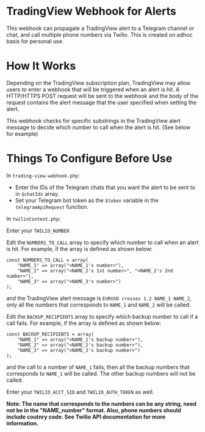 # TradingView Webhook for Alerts
This webhook can propagate a TradingView alert to a Telegram channel or chat, and call multiple phone numbers via Twilio.
This is created on adhoc basis for personal use.

# How It Works
Depending on the TradingView subscription plan, TradingView may allow users to enter a webhook that will be triggered when an alert is hit.
A HTTP/HTTPS POST request will be sent to the webhook and the body of the request contains the alert message that the user specified when setting the alert.

This webhook checks for specific substrings in the TradingView alert message to decide which number to call when the alert is hit. (See below for example)

# Things To Configure Before Use
In `trading-view-webhook.php`:
- Enter the IDs of the Telegram chats that you want the alert to be sent to in `$chatIds` array.
- Set your Telegram bot token as the `$token` variable in the `telegramApiRequest` function.

In `twilioContent.php`:

Enter your `TWILIO_NUMBER`

Edit the `NUMBERS_TO_CALL` array to specify which number to call when an alert is hit.
For example, if the array is defined as shown below:
```
const NUMBERS_TO_CALL = array(
	"NAME_1" => array("<NAME_1's number>"),
	"NAME_2" => array("<NAME_2's 1st number>", "<NAME_2's 2nd number>"),
	"NAME_3" => array("<NAME_3's number>")
);
```
and the TradingView alert message is `EURUSD crosses 1.2 NAME_1 NAME_2`, only all the numbers that corresponds to `NAME_1` and `NAME_2` will be called.

Edit the `BACKUP_RECIPIENTS` array to specify which backup number to call if a call fails.
For example, if the array is defined as shown below:
```
const BACKUP_RECIPIENTS = array(
	"NAME_1" => array("<NAME_1's backup number>"),
	"NAME_2" => array("<NAME_2's backup number>"),
	"NAME_3" => array("<NAME_3's backup number>")
);
```
and the call to a number of `NAME_1` fails, then all the backup numbers that corresponds to `NAME_1` will be called. The other backup numbers will not be called.

Enter your `TWILIO_ACCT_SID` and `TWILIO_AUTH_TOKEN` as well.


**Note: The name that corresponds to the numbers can be any string, need not be in the "NAME_number" format. Also, phone numbers should include coutnry code. See Twilio API documentation for more information.**